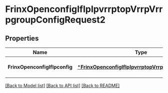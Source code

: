 # FrinxOpenconfigIfIpIpvrrptopVrrpVrrpgroupConfigRequest2

## Properties
Name | Type | Description | Notes
------------ | ------------- | ------------- | -------------
**FrinxOpenconfigIfIpconfig** | [***FrinxOpenconfigIfIpIpvrrptopVrrpVrrpgroupConfig**](frinx.openconfig.if.ip.ipvrrptop.vrrp.vrrpgroup.Config.md) |  | [optional] [default to null]

[[Back to Model list]](../README.md#documentation-for-models) [[Back to API list]](../README.md#documentation-for-api-endpoints) [[Back to README]](../README.md)


